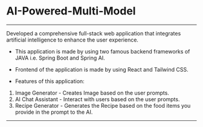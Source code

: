 # AI-Powered-Multi-Model

---

Developed a comprehensive full-stack web application that integrates artificial intelligence to enhance the user experience. 

- This application is made by using two famous backend frameworks of JAVA i.e. Spring Boot and Spring AI. 

- Frontend of the application is made by using React and Tailwind CSS.

- Features of this application: 
 1. Image Generator - Creates Image based on the user prompts.
 2. AI Chat Assistant - Interact with users based on the user prompts.
 3. Recipe Generator - Generates the Recipe based on the food items you provide in the prompt to the AI. 

---
